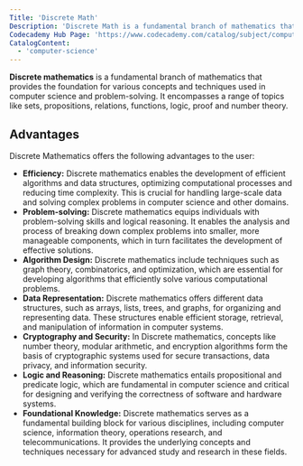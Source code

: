 ```yaml
---
Title: 'Discrete Math'
Description: 'Discrete Math is a fundamental branch of mathematics that provides the foundation for various concepts and techniques used in computer science and problem-solving.'
Codecademy Hub Page: 'https://www.codecademy.com/catalog/subject/computer-science'
CatalogContent:
  - 'computer-science'
---
```


**Discrete mathematics** is a fundamental branch of mathematics that provides the foundation for various concepts and techniques used in computer science and problem-solving. It encompasses a range of topics like sets, propositions, relations, functions, logic, proof and number theory.

## Advantages

Discrete Mathematics offers the following advantages to the user:

- **Efficiency:** Discrete mathematics enables the development of efficient algorithms and data structures, optimizing computational processes and reducing time complexity. This is crucial for handling large-scale data and solving complex problems in computer science and other domains.
- **Problem-solving:** Discrete mathematics equips individuals with problem-solving skills and logical reasoning. It enables the analysis and process of breaking down complex problems into smaller, more manageable components,  which in turn facilitates the development of effective solutions.
- **Algorithm Design:** Discrete mathematics include techniques such as graph theory, combinatorics, and optimization, which are essential for developing algorithms that efficiently solve various computational problems.
- **Data Representation:** Discrete mathematics offers different data structures, such as arrays, lists, trees, and graphs, for organizing and representing data. These structures enable efficient storage, retrieval, and manipulation of information in computer systems.
- **Cryptography and Security:** In Discrete mathematics, concepts like number theory, modular arithmetic, and encryption algorithms form the basis of cryptographic systems used for secure transactions, data privacy, and information security.
- **Logic and Reasoning:** Discrete mathematics entails propositional and predicate logic, which are fundamental in computer science and critical for designing and verifying the correctness of software and hardware systems.
- **Foundational Knowledge:** Discrete mathematics serves as a fundamental building block for various disciplines, including computer science, information theory, operations research, and telecommunications. It provides the underlying concepts and techniques necessary for advanced study and research in these fields.
